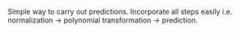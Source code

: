 Simple way to carry out predictions.
Incorporate all steps easily i.e. normalization -> polynomial transformation -> prediction.